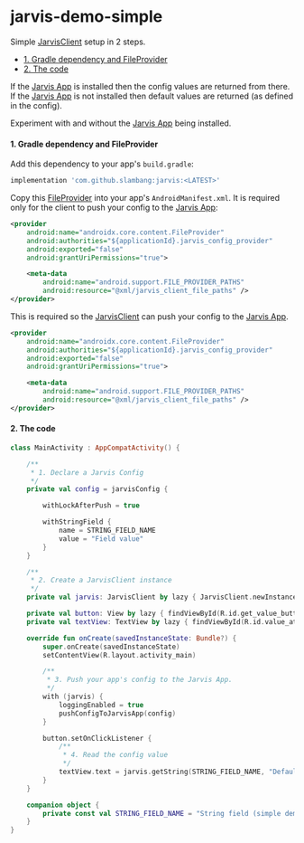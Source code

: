 # jarvis-demo-simple

Simple [JarvisClient](../jarvis-client) setup in 2 steps.  

- [1. Gradle dependency and FileProvider](#1-gradle-dependency-and-fileprovider)
- [2. The code](#2-the-code)

If the [Jarvis App](../jarvis-app) is installed then the config values are returned from there.
If the [Jarvis App](../jarvis-app) is not installed then default values are returned (as defined in the config).  

Experiment with and without the [Jarvis App](../jarvis-app) being installed.

#### 1. Gradle dependency and FileProvider

Add this dependency to your app's `build.gradle`:

```groovy
implementation 'com.github.slambang:jarvis:<LATEST>'
```

Copy this [FileProvider](https://developer.android.com/reference/androidx/core/content/FileProvider) into your app's `AndroidManifest.xml`. It is required only for the client to push your config to the [Jarvis App](../jarvis-app):

```xml
<provider
    android:name="androidx.core.content.FileProvider"
    android:authorities="${applicationId}.jarvis_config_provider"
    android:exported="false"
    android:grantUriPermissions="true">

    <meta-data
        android:name="android.support.FILE_PROVIDER_PATHS"
        android:resource="@xml/jarvis_client_file_paths" />
</provider>
```

This is required so the [JarvisClient](../jarvis-client) can push your config to the [Jarvis App](../jarvis-app).  

```xml
<provider
    android:name="androidx.core.content.FileProvider"
    android:authorities="${applicationId}.jarvis_config_provider"
    android:exported="false"
    android:grantUriPermissions="true">

    <meta-data
        android:name="android.support.FILE_PROVIDER_PATHS"
        android:resource="@xml/jarvis_client_file_paths" />
</provider>
```

#### 2. The code

```kotlin
class MainActivity : AppCompatActivity() {

    /**
     * 1. Declare a Jarvis Config
     */
    private val config = jarvisConfig {

        withLockAfterPush = true

        withStringField {
            name = STRING_FIELD_NAME
            value = "Field value"
        }
    }

    /**
     * 2. Create a JarvisClient instance
     */
    private val jarvis: JarvisClient by lazy { JarvisClient.newInstance(this) }

    private val button: View by lazy { findViewById(R.id.get_value_button) }
    private val textView: TextView by lazy { findViewById(R.id.value_at_runtime) }

    override fun onCreate(savedInstanceState: Bundle?) {
        super.onCreate(savedInstanceState)
        setContentView(R.layout.activity_main)

        /**
         * 3. Push your app's config to the Jarvis App.
         */
        with (jarvis) {
            loggingEnabled = true
            pushConfigToJarvisApp(config)
        }

        button.setOnClickListener {
            /**
             * 4. Read the config value
             */
            textView.text = jarvis.getString(STRING_FIELD_NAME, "Default value")
        }
    }

    companion object {
        private const val STRING_FIELD_NAME = "String field (simple demo)"
    }
}
```
